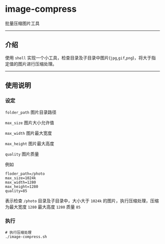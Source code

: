 # image-compress

批量压缩图片工具

---

## 介绍

使用 `shell` 实现一个小工具，检查目录及子目录中图片(`jpg`,`gif`,`png`)，将大于指定值的图片进行压缩处理。

---

## 使用说明

### 设定

`folder_path` 图片目录路径

`max_size` 图片大小允许值

`max_width` 图片最大宽度

`max_height` 图片最大高度

`quality` 图片质量

例如

```shell
floder_path=/photo
max_size=1024k
max_width=1280
max_height=1280
quality=85
```

表示检查 `/photo` 目录及子目录中，大小大于 `1024k` 的图片，执行压缩处理，压缩为最大宽度 `1280` 最大高度 `1280` 质量 `85`

### 执行

```shell
# 执行压缩处理
./image-compress.sh
```
